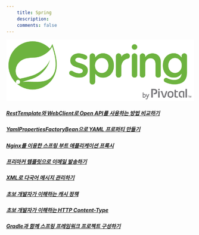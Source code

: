 ```yaml
---
    title: Spring
    description:
    comments: false
---
```


![](/images/logo/spring.png)  

##### [RestTemplate와 WebClient로 Open API를 사용하는 방법 비교하기](archives/2020/compare-how-to-use-open-api-using-rest-template-and-web-client/)

##### [YamlPropertiesFactoryBean으로 YAML 프로퍼티 만들기](/archives/2020/create-properties-from-yaml-resources-using-yaml-properties-factory-bean/)  

##### [Nginx를 이용한 스프링 부트 애플리케이션 프록시](/archives/2019/using-nginx-proxy-for-spring-boot-application/)  

##### [프리마커 템플릿으로 이메일 발송하기](archives/2019/sending-mail-with-freemarker-template/)  

##### [XML로 다국어 메시지 관리하기](/archives/2019/managing-i18n-messages-with-xml/)  

##### [초보 개발자가 이해하는 캐시 정책](/archives/2018/understanding-cache-control/)  

##### [초보 개발자가 이해하는 HTTP Content-Type](/archives/2018/understanding-http-content-types/)  

##### [Gradle과 함께 스프링 프레임워크 프로젝트 구성하기](/archives/2019/building-a-spring-framework-project-with-gradle/)  